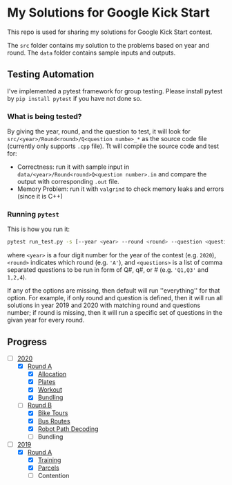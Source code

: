 # My Solutions for Google Kick Start

This repo is used for sharing my solutions for Google Kick Start contest.

The `src` folder contains my solution to the problems based on year and round. The `data` folder contains sample inputs and outputs.

## Testing Automation

I've implemented a pytest framework for group testing. Please install pytest by `pip install pytest` if you have not done so.

### What is being tested?

By giving the year, round, and the question to test, it will look for `src/<year>/Round<round>/Q<question numbe>_*` as the source code file (currently only supports `.cpp` file). Tt will compile the source code and test for:

* Correctness: run it with sample input in `data/<year>/Round<round>Q<question number>.in` and compare the output with corresponding `.out` file.
* Memory Problem: run it with `valgrind` to check memory leaks and errors (since it is C++)

### Running `pytest`

This is how you run it:
```bash
pytest run_test.py -s [--year <year> --round <round> --question <questions>]
```
where `<year>` is a four digit number for the year of the contest (e.g. `2020`), `<round>` indicates which round (e.g. `'A'`), and `<questions>` is a list of comma separated questions to be run in form of Q#, q#, or # (e.g. `'Q1,Q3'` and `1,2,4`).

If any of the options are missing, then default will run ''everything'' for that option. For example, if only round and question is defined, then it will run all solutions in year 2019 and 2020 with matching round and questions number; if round is missing, then it will run a specific set of questions in the givan year for every round.

## Progress
- [ ] [2020](https://github.com/xu932/GoogleKickStart/tree/master/src/2020)
  - [x] [Round A](https://github.com/xu932/GoogleKickStart/tree/master/src/2020/RoundA)
    - [x] [Allocation](https://github.com/xu932/GoogleKickStart/blob/master/src/2020/RoundA/Q1_Allocation.cpp)
    - [x] [Plates](https://github.com/xu932/GoogleKickStart/blob/master/src/2020/RoundA/Q2_Plates.cpp)
    - [x] [Workout](https://github.com/xu932/GoogleKickStart/blob/master/src/2020/RoundA/Q3_Workout.cpp)
    - [x] [Bundling](https://github.com/xu932/GoogleKickStart/blob/master/src/2020/RoundA/Q4_Bundling.cpp)
  - [ ] [Round B](https://github.com/xu932/GoogleKickStart/tree/master/src/2020/RoundB)
    - [x] [Bike Tours](https://github.com/xu932/GoogleKickStart/blob/master/src/2020/RoundB/Q1_BikeTours.cpp)
    - [x] [Bus Routes](https://github.com/xu932/GoogleKickStart/blob/master/src/2020/RoundB/Q2_BusRoutes.cpp)
    - [x] [Robot Path Decoding](https://github.com/xu932/GoogleKickStart/blob/master/src/2020/RoundB/Q3_RobotPathDecoding.cpp)
    - [ ] Bundling
- [ ] [2019](https://github.com/xu932/GoogleKickStart/tree/master/src/2019)
  - [x] [Round A](https://github.com/xu932/GoogleKickStart/tree/master/src/2019/RoundA)
    - [x] [Training](https://github.com/xu932/GoogleKickStart/blob/master/src/2020/RoundA/Q1_Allocation.cpp)
    - [x] [Parcels](https://github.com/xu932/GoogleKickStart/blob/master/src/2020/RoundA/Q2_Parcels.cpp)
    - [ ] Contention

